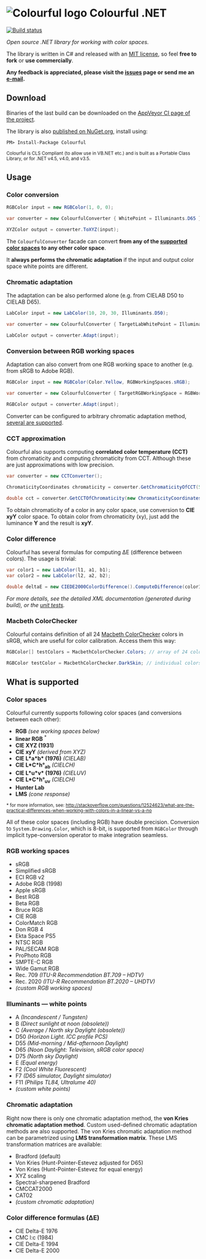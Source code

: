 ![Colourful logo](https://raw.githubusercontent.com/tompazourek/Colourful/master/assets/logo_32.png) Colourful .NET
==============

[![Build status](https://ci.appveyor.com/api/projects/status/xegjq1k7ixfrf157)](https://ci.appveyor.com/project/tompazourek/colourful)

*Open source .NET library for working with color spaces.*

The library is written in C# and released with an [MIT license](https://raw.githubusercontent.com/tompazourek/Colourful/master/LICENSE), so feel **free to fork** or **use commercially**.

**Any feedback is appreciated, please visit the [issues](https://github.com/tompazourek/Colourful/issues?state=open) page or send me an [e-mail](mailto:tom.pazourek@gmail.com).**

Download
--------

Binaries of the last build can be downloaded on the [AppVeyor CI page of the project](https://ci.appveyor.com/project/tompazourek/colourful/build/artifacts).

The library is also [published on NuGet.org](https://www.nuget.org/packages/Colourful/), install using:

```
PM> Install-Package Colourful
```

<sup>Colourful is CLS Compliant (to allow use in VB.NET etc.) and is built as a Portable Class Library, or for .NET v4.5, v4.0, and v3.5.</sup>


Usage
-----

### Color conversion

```csharp
RGBColor input = new RGBColor(1, 0, 0);

var converter = new ColourfulConverter { WhitePoint = Illuminants.D65 };

XYZColor output = converter.ToXYZ(input);
```

The `ColourfulConverter` facade can convert **from any of the [supported color spaces](#color-spaces) to any other color space**.

It **always performs the chromatic adaptation** if the input and output color space white points are different.

### Chromatic adaptation

The adaptation can be also performed alone (e.g. from CIELAB D50 to CIELAB D65).


```csharp
LabColor input = new LabColor(10, 20, 30, Illuminants.D50);

var converter = new ColourfulConverter { TargetLabWhitePoint = Illuminants.D65 };

LabColor output = converter.Adapt(input);
```

### Conversion between RGB working spaces

Adaptation can also convert from one RGB working space to another (e.g. from sRGB to Adobe RGB).

```csharp
RGBColor input = new RGBColor(Color.Yellow, RGBWorkingSpaces.sRGB);

var converter = new ColourfulConverter { TargetRGBWorkingSpace = RGBWorkingSpaces.AdobeRGB1998 };

RGBColor output = converter.Adapt(input);
```

Converter can be configured to arbitrary chromatic adaptation method, [several are supported](#chromatic-adaptation-methods).

### CCT approximation

Colourful also supports computing **correlated color temperature (CCT)** from chromaticity and computing chromaticity from CCT. Although these are just approximations with low precision.

```csharp
var converter = new CCTConverter();

ChromaticityCoordinates chromaticity = converter.GetChromaticityOfCCT(5454); // x=0.33, y=0.34

double cct = converter.GetCCTOfChromaticity(new ChromaticityCoordinates(0.31271, 0.32902)); // cca 6500 K 
```

To obtain chromaticity of a color in any color space, use conversion to **CIE xyY** color space. To obtain color from chromaticity (xy), just add the luminance **Y** and the result is **xyY**. 

### Color difference

Colourful has several formulas for computing &#916;E (difference between colors). The usage is trivial:

```csharp
var color1 = new LabColor(l1, a1, b1);
var color2 = new LabColor(l2, a2, b2);

double deltaE = new CIEDE2000ColorDifference().ComputeDifference(color1, color2);
```

*For more details, see the detailed XML documentation (generated during build), or the [unit tests](https://github.com/tompazourek/Colourful/tree/master/Colourful.Tests).*

### Macbeth ColorChecker

Colourful contains definition of all 24 [Macbeth ColorChecker](http://en.wikipedia.org/wiki/ColorChecker) colors in sRGB, which are useful for color calibration. Access them this way:

```csharp
RGBColor[] testColors = MacbethColorChecker.Colors; // array of 24 colors

RGBColor testColor = MacbethColorChecker.DarkSkin; // individual colors
```


What is supported
-----------------

### Color spaces

Colourful currently supports following color spaces (and conversions between each other):

* **RGB** *(see working spaces below)*
* **linear RGB** <sup>*</sup>
* **CIE XYZ (1931)**
* **CIE xyY** *(derived from XYZ)*
* **CIE L\*a\*b\* (1976)** *(CIELAB)*
* **CIE L\*C\*h°<sub>ab</sub>** *(CIELCH)*
* **CIE L\*u\*v\* (1976)** *(CIELUV)*
* **CIE L\*C\*h°<sub>uv</sub>** *(CIELCH)*
* **Hunter Lab**
* **LMS** *(cone response)*

<sup>* for more information, see: http://stackoverflow.com/questions/12524623/what-are-the-practical-differences-when-working-with-colors-in-a-linear-vs-a-no</sup>

All of these color spaces (including RGB) have double precision. Conversion to `System.Drawing.Color`, which is 8-bit, is supported from `RGBColor` through implicit type-conversion operator to make integration seamless.

### RGB working spaces

  * sRGB
  * Simplified sRGB
  * ECI RGB v2
  * Adobe RGB (1998)
  * Apple sRGB
  * Best RGB
  * Beta RGB
  * Bruce RGB
  * CIE RGB
  * ColorMatch RGB
  * Don RGB 4
  * Ekta Space PS5
  * NTSC RGB
  * PAL/SECAM RGB
  * ProPhoto RGB
  * SMPTE-C RGB
  * Wide Gamut RGB
  * Rec. 709 *(ITU-R Recommendation BT.709 &ndash; HDTV)*
  * Rec. 2020 *(ITU-R Recommendation BT.2020 &ndash; UHDTV)*
  * *(custom RGB working spaces)*

### Illuminants &mdash; white points

* A *(Incandescent / Tungsten)*
* B *(Direct sunlight at noon (obsolete))*
* C *(Average / North sky Daylight (obsolete))*
* D50 *(Horizon Light. ICC profile PCS)*
* D55 *(Mid-morning / Mid-afternoon Daylight)*
* D65 *(Noon Daylight: Television, sRGB color space)*
* D75 *(North sky Daylight)*
* E *(Equal energy)*
* F2 *(Cool White Fluorescent)*
* F7 *(D65 simulator, Daylight simulator)*
* F11 *(Philips TL84, Ultralume 40)*
* *(custom white points)*

### Chromatic adaptation

Right now there is only one chromatic adaptation method, the **von Kries chromatic adaptation method**. Custom used-defined chromatic adaptation methods are also supported. The von Kries chromatic adaptation method can be parametrized using **LMS transformation matrix**. These LMS transformation matrices are available:

* Bradford (default)
* Von Kries (Hunt-Pointer-Estevez adjusted for D65)
* Von Kries (Hunt-Pointer-Estevez for equal energy)
* XYZ scaling
* Spectral-sharpened Bradford 
* CMCCAT2000
* CAT02
* *(custom chromatic adaptation)*

### Color difference formulas (ΔE)

* CIE Delta-E 1976
* CMC l:c (1984)
* CIE Delta-E 1994
* CIE Delta-E 2000
